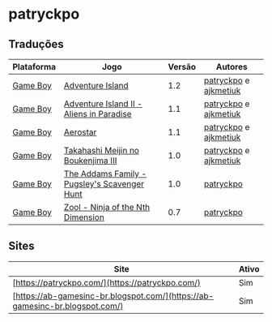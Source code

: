 # patryckpo

## Traduções

| Plataforma | Jogo | Versão | Autores |
| ----------- | ----------- | ----------- | ----------- |
| [Game Boy](../../traducoes/game-boy/) | [Adventure Island](../../traducoes/game-boy/adventure-island_patryckpo-ajkmetiuk/) | 1.2 | [patryckpo](../../autores/patryckpo/) e [ajkmetiuk](../../autores/ajkmetiuk/) |
| [Game Boy](../../traducoes/game-boy/) | [Adventure Island II - Aliens in Paradise](../../traducoes/game-boy/adventure-island-ii-aliens-in-paradise_patryckpo-ajkmetiuk/) | 1.1 | [patryckpo](../../autores/patryckpo/) e [ajkmetiuk](../../autores/ajkmetiuk/) |
| [Game Boy](../../traducoes/game-boy/) | [Aerostar](../../traducoes/game-boy/aerostar_patryckpo-ajkmetiuk/) | 1.1 | [patryckpo](../../autores/patryckpo/) e [ajkmetiuk](../../autores/ajkmetiuk/) |
| [Game Boy](../../traducoes/game-boy/) | [Takahashi Meijin no Boukenjima III](../../traducoes/game-boy/takahashi-meijin-no-boukenjima-iii_patryckpo-ajkmetiuk/) | 1.0 | [patryckpo](../../autores/patryckpo/) e [ajkmetiuk](../../autores/ajkmetiuk/) |
| [Game Boy](../../traducoes/game-boy/) | [The Addams Family - Pugsley's Scavenger Hunt](../../traducoes/game-boy/the-addams-family-pugsleys-scavenger-hunt_patryckpo/) | 1.0 | [patryckpo](../../autores/patryckpo/) |
| [Game Boy](../../traducoes/game-boy/) | [Zool - Ninja of the Nth Dimension](../../traducoes/game-boy/zool-ninja-of-the-nth-dimension_patryckpo/) | 0.7 | [patryckpo](../../autores/patryckpo/) |

## Sites

| Site | Ativo |
| ----------- | ----------- |
| [https://patryckpo.com/](https://patryckpo.com/) | Sim |
| [https://ab-gamesinc-br.blogspot.com/](https://ab-gamesinc-br.blogspot.com/) | Sim |